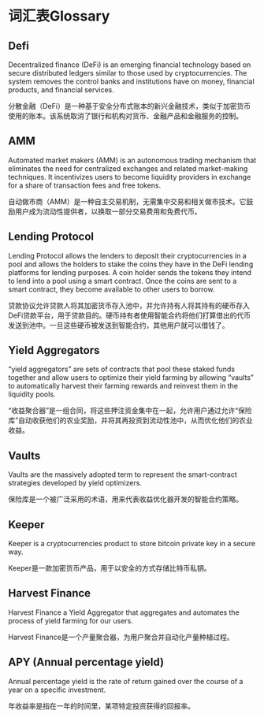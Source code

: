 # 词汇表Glossary

## Defi
Decentralized finance (DeFi) is an emerging financial technology based on secure distributed ledgers similar to those used by cryptocurrencies. The system removes the control banks and institutions have on money, financial products, and financial services.

分散金融（DeFi）是一种基于安全分布式账本的新兴金融技术，类似于加密货币使用的账本。该系统取消了银行和机构对货币、金融产品和金融服务的控制。

## AMM
Automated market makers (AMM) is an autonomous trading mechanism that eliminates the need for centralized exchanges and related market-making techniques.  It incentivizes users to become liquidity providers in exchange for a share of transaction fees and free tokens.

自动做市商（AMM）是一种自主交易机制，无需集中交易和相关做市技术。它鼓励用户成为流动性提供者，以换取一部分交易费用和免费代币。

## Lending Protocol
Lending Protocol allows the lenders to deposit their cryptocurrencies in a pool and allows the holders to stake the coins they have in the DeFi lending platforms for lending purposes.  A coin holder sends the tokens they intend to lend into a pool using a smart contract. Once the coins are sent to a smart contract, they become available to other users to borrow.

贷款协议允许贷款人将其加密货币存入池中，并允许持有人将其持有的硬币存入DeFi贷款平台，用于贷款目的。硬币持有者使用智能合约将他们打算借出的代币发送到池中。一旦这些硬币被发送到智能合约，其他用户就可以借钱了。

## Yield Aggregators

“yield aggregators” are sets of contracts that pool these staked funds together and allow users to optimize their yield farming by allowing “vaults” to automatically harvest their farming rewards and reinvest them in the liquidity pools.

“收益聚合器”是一组合同，将这些押注资金集中在一起，允许用户通过允许“保险库”自动收获他们的农业奖励，并将其再投资到流动性池中，从而优化他们的农业收益。

## Vaults
Vaults are the massively adopted term to represent the smart-contract strategies developed by yield optimizers.

保险库是一个被广泛采用的术语，用来代表收益优化器开发的智能合约策略。

## Keeper
Keeper is a cryptocurrencies product to store bitcoin private key in a secure way.

Keeper是一款加密货币产品，用于以安全的方式存储比特币私钥。

## Harvest Finance
Harvest Finance a Yield Aggregator that aggregates and automates the process of yield farming for our users.

Harvest Finance是一个产量聚合器，为用户聚合并自动化产量种植过程。

## APY (Annual percentage yield)

Annual percentage yield is the rate of return gained over the course of a year on a specific investment.

年收益率是指在一年的时间里，某项特定投资获得的回报率。